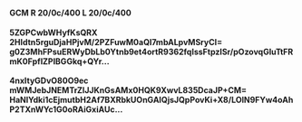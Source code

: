 #### GCM R 20/0c/400 L 20/0c/400
**5ZGPCwbWHyfKsQRX**<br/>**2HIdtn5rguDjaHPjvM/2PZFuwM0aQI7mbALpvMSryCI=**<br/>**g0Z3MhFPsuERWyDbLb0Ytnb9et4ortR9362fqIssFtpzISr/pOzovqGluTtFRmK0FpfIZPIBGGkq+QYr...**<br/><br/>
**4nxItyGDvO80O9ec**<br/>**mWMJebJNEMTrZIJJKnGsAMx0HQK9XwvL835DcaJP+CM=**<br/>**HaNlYdki1cEjmutbH2Af7BXRbkUOnGAIQjsJQpPovKi+X8/LOlN9FYw4oAhP2TXnWYc1G0oRAiGxiAUc...**